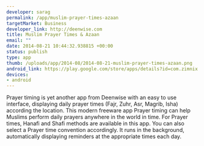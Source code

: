 ```yaml
--- 
developer: sarag
permalink: /app/muslim-prayer-times-azaan
targetMarket: Business
developer_link: http://deenwise.com
title: Muslim Prayer Times & Azaan
email: ""
date: 2014-08-21 10:44:32.938815 +00:00
status: publish
type: app
thumb: /uploads/app/2014-08/2014-08-21-muslim-prayer-times-azaan.png
android_link: https://play.google.com/store/apps/details?id=com.zimnix.deenwise.prayertimes
devices: 
- android
---
```


Prayer timing is yet another app from Deenwise with an easy to use interface, displaying daily prayer times (Fajr, Zuhr, Asr, Magrib, Isha) according the location. This modern freeware app Prayer timing can help Muslims perform daily prayers anywhere in the world in time.
For Prayer times, Hanafi and Shafi methods are available in this app. You can also select a Prayer time convention accordingly. It runs in the background, automatically displaying reminders at the appropriate times each day.
